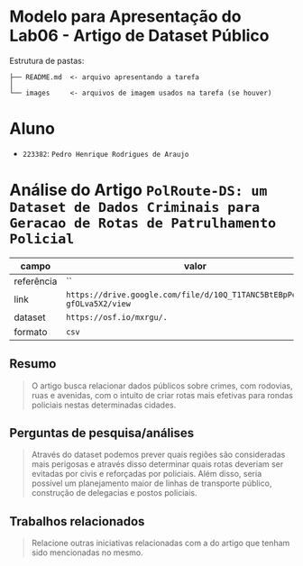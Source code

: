 # Modelo para Apresentação do Lab06 - Artigo de Dataset Público

Estrutura de pastas:

~~~
├── README.md  <- arquivo apresentando a tarefa
│
└── images     <- arquivos de imagem usados na tarefa (se houver)
~~~

# Aluno
* `223382`: `Pedro Henrique Rodrigues de Araujo`

# Análise do Artigo `PolRoute-DS: um Dataset de Dados Criminais para Geracao de Rotas de Patrulhamento Policial`

| campo | valor |
|------------|----------------------------------------|
| referência | `` |
| link       | `https://drive.google.com/file/d/10Q_T1TANC5BtEBpPexsTv7-gfOLva5X2/view` |
| dataset | `https://osf.io/mxrgu/.` |
| formato | `csv` |

## Resumo

> O artigo busca relacionar dados públicos sobre crimes, com rodovias, ruas e avenidas, com o intuito de criar rotas mais efetivas para rondas policiais nestas determinadas cidades.

## Perguntas de pesquisa/análises

> Através do dataset podemos prever quais regiões são consideradas mais perigosas e através disso determinar quais rotas deveriam ser evitadas por civis e reforçadas por policiais. Além disso, seria possível um planejamento maior de linhas de transporte público, construção de delegacias e postos policiais.

## Trabalhos relacionados

> Relacione outras iniciativas relacionadas com a do artigo que tenham sido mencionadas no mesmo.
